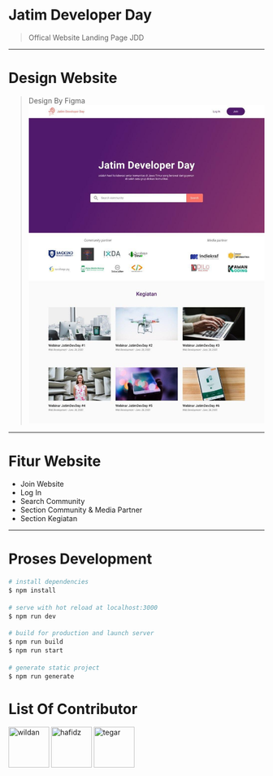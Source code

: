 
# **Jatim Developer Day**
> Offical Website Landing Page JDD

---
# **Design Website**
> Design By Figma
![](static/design.jpg)

---
# **Fitur Website**
* Join Website
* Log In
* Search Community
* Section Community & Media Partner
* Section Kegiatan

---
# **Proses Development**
```bash
# install dependencies
$ npm install

# serve with hot reload at localhost:3000
$ npm run dev

# build for production and launch server
$ npm run build
$ npm run start

# generate static project
$ npm run generate
```

# List Of Contributor 

[//]: contributor-faces
<a href="https://github.com/gelembungsahabat"><img src="https://avatars.githubusercontent.com/u/892048?v=3" title="wildan" width="80" height="80"></a>
<a href="https://github.com/ackerman17"><img src="https://avatars.githubusercontent.com/u/892048?v=3" title="hafidz" width="80" height="80"></a>
<a href="https://github.com/tegarimansyah"><img src="https://avatars.githubusercontent.com/u/892048?v=3" title="tegar" width="80" height="80"></a>
